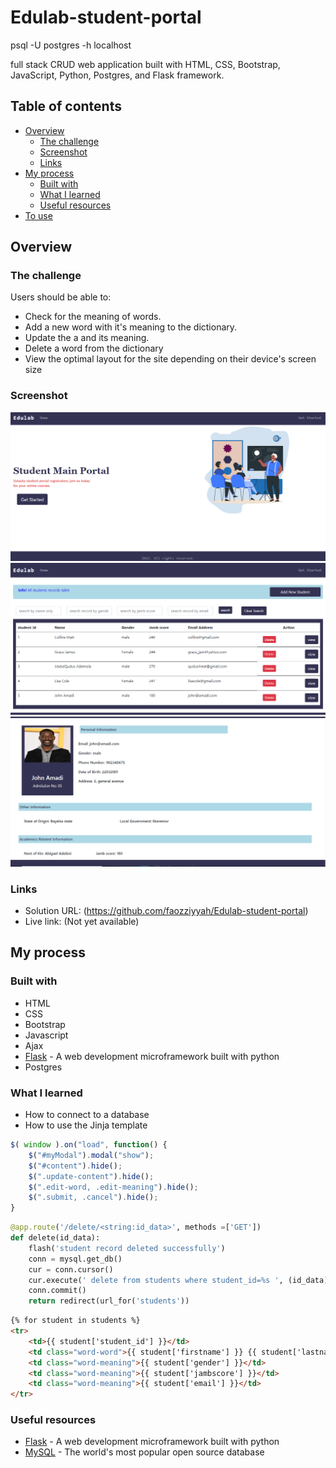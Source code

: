 # Edulab-student-portal
psql -U postgres -h localhost

full stack CRUD web application built with HTML, CSS, Bootstrap, JavaScript, Python, Postgres, and Flask framework.

## Table of contents

- [Overview](#overview)
  - [The challenge](#the-challenge)
  - [Screenshot](#screenshot)
  - [Links](#links)
- [My process](#my-process)
  - [Built with](#built-with)
  - [What I learned](#what-i-learned)
  - [Useful resources](#useful-resources)
- [To use](#usage)

## Overview

### The challenge

Users should be able to:

- Check for the meaning of words.
- Add a new word with it's meaning to the dictionary.
- Update the a and its meaning.
- Delete a word from the dictionary
- View the optimal layout for the site depending on their device's screen size

### Screenshot

![](static/images/screenshot.png)
![](static/images/screenshot1.png)
![](static/images/screenshot2.png)


### Links

- Solution URL: (https://github.com/faozziyyah/Edulab-student-portal)
- Live link: (Not yet available)

## My process

### Built with

- HTML
- CSS
- Bootstrap
- Javascript
- Ajax
- [Flask](https://flask.palletsprojects.com/en/2.1.x/) - A web development microframework built with python
- Postgres

### What I learned

- How to connect to a database
- How to use the Jinja template

```js
$( window ).on("load", function() {
    $("#myModal").modal("show");
    $("#content").hide();
    $(".update-content").hide();
    $(".edit-word, .edit-meaning").hide();
    $(".submit, .cancel").hide();
}
```

```Python
@app.route('/delete/<string:id_data>', methods =['GET'])
def delete(id_data):
    flash('student record deleted successfully')
    conn = mysql.get_db()
    cur = conn.cursor()
    cur.execute(' delete from students where student_id=%s ', (id_data))
    conn.commit()
    return redirect(url_for('students'))
```

```HTML
{% for student in students %}
<tr>
    <td>{{ student['student_id'] }}</td>
    <td class="word-word">{{ student['firstname'] }} {{ student['lastname'] }}</td>
    <td class="word-meaning">{{ student['gender'] }}</td>
    <td class="word-meaning">{{ student['jambscore'] }}</td>
    <td class="word-meaning">{{ student['email'] }}</td>
</tr>
```

### Useful resources

- [Flask](https://flask.palletsprojects.com/en/2.1.x/) - A web development microframework built with python
- [MySQL](https://www.mysql.com/) - The world's most popular open source database
